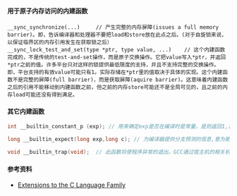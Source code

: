 #### 用于原子内存访问的内建函数

```
__sync_synchronize(...)		// 产生完整的内存屏障(issues a full memory barrier)。即，告诉编译器和处理器不要把load和store放在此点之后。(对于自旋锁来说，以保证临界区的内存引用发生在获取锁之后）
__sync_lock_test_and_set(type *ptr, type value, ...)	// 这个内建函数完成的，不是传统的test-and-set操作，而是原子交换操作。它把value写入*ptr，并返回*ptr之前的值。许多平台只对这样的锁提供最低限度的支持，并且不支持完整的交换操作。即，平台支持的有效value可能只有1。实际存储在*ptr里的值取决于具体的实现。这个内建函数不是完整的屏障(full barrier)，而是获取屏障(aquire barrier)。这意味着内建函数之后的引用不能移动到内建函数之前，但之前的内存store可能还不是全局可见的，且之前的内存load可能还没有得到满足。
```



#### 其它内建函数

```c
int __builtin_constant_p (exp);	// 用来确定exp是否在编译时是常量，是则返回1,否则返回0.

long __builtin_expect(long exp,long c); // 为编译器提供分支预测的信息,意为期望exp的值与c的值相等。也可以使用参数'-fprofile-arcs'来让gcc收集分支走向的信息，然而对于很多程序来说这样的信息是很难收集的。exp为一个整型表达式，c必须是一个编译期的常量，返回值为第一个参数exp的值。

void __builtin_trap(void);	// 此函数将使程序异常的退出。GCC通过宿主机的相关机制或调用abort实现此函数。
```

#### 参考资料

- [Extensions to the C Language Family](https://gcc.gnu.org/onlinedocs/gcc-4.4.5/gcc/C-Extensions.html#C-Extensions)
